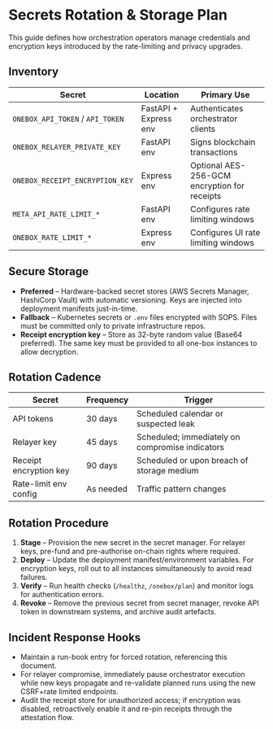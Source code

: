 # Secrets Rotation & Storage Plan

This guide defines how orchestration operators manage credentials and encryption
keys introduced by the rate-limiting and privacy upgrades.

## Inventory

| Secret | Location | Primary Use |
| --- | --- | --- |
| `ONEBOX_API_TOKEN` / `API_TOKEN` | FastAPI + Express env | Authenticates orchestrator clients |
| `ONEBOX_RELAYER_PRIVATE_KEY` | FastAPI env | Signs blockchain transactions |
| `ONEBOX_RECEIPT_ENCRYPTION_KEY` | Express env | Optional AES-256-GCM encryption for receipts |
| `META_API_RATE_LIMIT_*` | FastAPI env | Configures rate limiting windows |
| `ONEBOX_RATE_LIMIT_*` | Express env | Configures UI rate limiting windows |

## Secure Storage

* **Preferred** – Hardware-backed secret stores (AWS Secrets Manager, HashiCorp
  Vault) with automatic versioning. Keys are injected into deployment manifests
  just-in-time.
* **Fallback** – Kubernetes secrets or `.env` files encrypted with SOPS. Files
  must be committed only to private infrastructure repos.
* **Receipt encryption key** – Store as 32-byte random value (Base64 preferred).
  The same key must be provided to all one-box instances to allow decryption.

## Rotation Cadence

| Secret | Frequency | Trigger |
| --- | --- | --- |
| API tokens | 30 days | Scheduled calendar or suspected leak |
| Relayer key | 45 days | Scheduled; immediately on compromise indicators |
| Receipt encryption key | 90 days | Scheduled or upon breach of storage medium |
| Rate-limit env config | As needed | Traffic pattern changes |

## Rotation Procedure

1. **Stage** – Provision the new secret in the secret manager. For relayer keys,
   pre-fund and pre-authorise on-chain rights where required.
2. **Deploy** – Update the deployment manifest/environment variables. For
   encryption keys, roll out to all instances simultaneously to avoid read
   failures.
3. **Verify** – Run health checks (`/healthz`, `/onebox/plan`) and monitor logs
   for authentication errors.
4. **Revoke** – Remove the previous secret from secret manager, revoke API token
   in downstream systems, and archive audit artefacts.

## Incident Response Hooks

* Maintain a run-book entry for forced rotation, referencing this document.
* For relayer compromise, immediately pause orchestrator execution while new
  keys propagate and re-validate planned runs using the new CSRF+rate limited
  endpoints.
* Audit the receipt store for unauthorized access; if encryption was disabled,
  retroactively enable it and re-pin receipts through the attestation flow.

